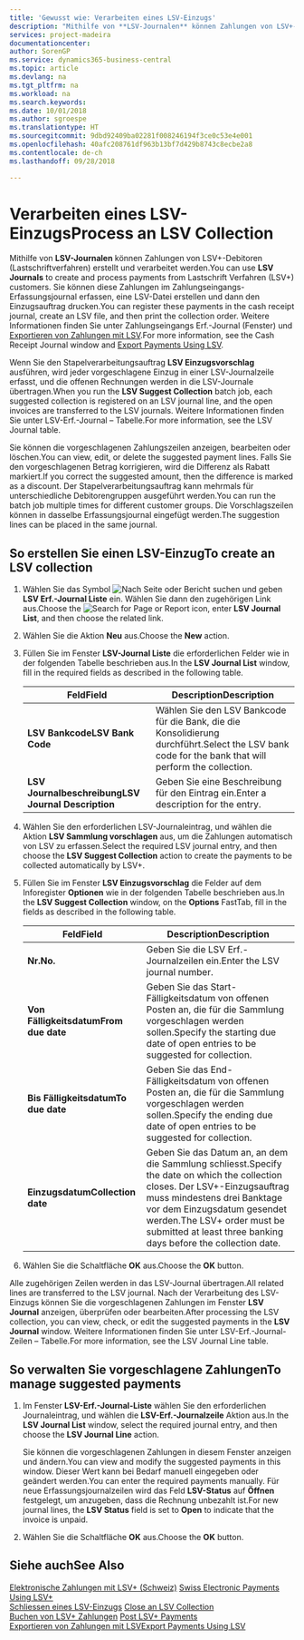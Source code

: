 ```yaml
---
title: 'Gewusst wie: Verarbeiten eines LSV-Einzugs'
description: "Mithilfe von **LSV-Journalen** können Zahlungen von LSV+-Debitoren (Lastschriftverfahren) erstellt und verarbeitet werden. Sie können diese Zahlungen im Zahlungseingangs-Erfassungsjournal erfassen, eine LSV-Datei erstellen und dann den Einzugsauftrag drucken."
services: project-madeira
documentationcenter: 
author: SorenGP
ms.service: dynamics365-business-central
ms.topic: article
ms.devlang: na
ms.tgt_pltfrm: na
ms.workload: na
ms.search.keywords: 
ms.date: 10/01/2018
ms.author: sgroespe
ms.translationtype: HT
ms.sourcegitcommit: 9dbd92409ba02281f008246194f3ce0c53e4e001
ms.openlocfilehash: 40afc208761df963b13bf7d429b8743c8ecbe2a8
ms.contentlocale: de-ch
ms.lasthandoff: 09/28/2018

---
```

# <a name="process-an-lsv-collection"></a><span data-ttu-id="3036d-104">Verarbeiten eines LSV-Einzugs</span><span class="sxs-lookup"><span data-stu-id="3036d-104">Process an LSV Collection</span></span>
<span data-ttu-id="3036d-105">Mithilfe von **LSV-Journalen** können Zahlungen von LSV+-Debitoren (Lastschriftverfahren) erstellt und verarbeitet werden.</span><span class="sxs-lookup"><span data-stu-id="3036d-105">You can use **LSV Journals** to create and process payments from Lastschrift Verfahren (LSV+) customers.</span></span> <span data-ttu-id="3036d-106">Sie können diese Zahlungen im Zahlungseingangs-Erfassungsjournal erfassen, eine LSV-Datei erstellen und dann den Einzugsauftrag drucken.</span><span class="sxs-lookup"><span data-stu-id="3036d-106">You can register these payments in the cash receipt journal, create an LSV file, and then print the collection order.</span></span> <span data-ttu-id="3036d-107">Weitere Informationen finden Sie unter Zahlungseingangs Erf.-Journal (Fenster) und [Exportieren von Zahlungen mit LSV](how-to-export-payments-using-lsv.md).</span><span class="sxs-lookup"><span data-stu-id="3036d-107">For more information, see the Cash Receipt Journal window and [Export Payments Using LSV](how-to-export-payments-using-lsv.md).</span></span>  

<span data-ttu-id="3036d-108">Wenn Sie den Stapelverarbeitungsauftrag **LSV Einzugsvorschlag** ausführen, wird jeder vorgeschlagene Einzug in einer LSV-Journalzeile erfasst, und die offenen Rechnungen werden in die LSV-Journale übertragen.</span><span class="sxs-lookup"><span data-stu-id="3036d-108">When you run the **LSV Suggest Collection** batch job, each suggested collection is registered on an LSV journal line, and the open invoices are transferred to the LSV journals.</span></span> <span data-ttu-id="3036d-109">Weitere Informationen finden Sie unter LSV-Erf.-Journal – Tabelle.</span><span class="sxs-lookup"><span data-stu-id="3036d-109">For more information, see the LSV Journal table.</span></span>  

<span data-ttu-id="3036d-110">Sie können die vorgeschlagenen Zahlungszeilen anzeigen, bearbeiten oder löschen.</span><span class="sxs-lookup"><span data-stu-id="3036d-110">You can view, edit, or delete the suggested payment lines.</span></span> <span data-ttu-id="3036d-111">Falls Sie den vorgeschlagenen Betrag korrigieren, wird die Differenz als Rabatt markiert.</span><span class="sxs-lookup"><span data-stu-id="3036d-111">If you correct the suggested amount, then the difference is marked as a discount.</span></span> <span data-ttu-id="3036d-112">Der Stapelverarbeitungsauftrag kann mehrmals für unterschiedliche Debitorengruppen ausgeführt werden.</span><span class="sxs-lookup"><span data-stu-id="3036d-112">You can run the batch job multiple times for different customer groups.</span></span> <span data-ttu-id="3036d-113">Die Vorschlagszeilen können in dasselbe Erfassungsjournal eingefügt werden.</span><span class="sxs-lookup"><span data-stu-id="3036d-113">The suggestion lines can be placed in the same journal.</span></span>  

## <a name="to-create-an-lsv-collection"></a><span data-ttu-id="3036d-114">So erstellen Sie einen LSV-Einzug</span><span class="sxs-lookup"><span data-stu-id="3036d-114">To create an LSV collection</span></span>  

1.  <span data-ttu-id="3036d-115">Wählen Sie das Symbol ![Nach Seite oder Bericht suchen](../../media/ui-search/search_small.png "Nach Seite ober Bericht suchen") und geben **LSV Erf.-Journal Liste** ein. Wählen Sie dann den zugehörigen Link aus.</span><span class="sxs-lookup"><span data-stu-id="3036d-115">Choose the ![Search for Page or Report](../../media/ui-search/search_small.png "Search for Page or Report icon") icon, enter **LSV Journal List**, and then choose the related link.</span></span>  
2.  <span data-ttu-id="3036d-116">Wählen Sie die Aktion **Neu** aus.</span><span class="sxs-lookup"><span data-stu-id="3036d-116">Choose the **New** action.</span></span>  
3.  <span data-ttu-id="3036d-117">Füllen Sie im Fenster **LSV-Journal Liste** die erforderlichen Felder wie in der folgenden Tabelle beschrieben aus.</span><span class="sxs-lookup"><span data-stu-id="3036d-117">In the **LSV Journal List** window, fill in the required fields as described in the following table.</span></span>  

    |<span data-ttu-id="3036d-118">Feld</span><span class="sxs-lookup"><span data-stu-id="3036d-118">Field</span></span>|<span data-ttu-id="3036d-119">Description</span><span class="sxs-lookup"><span data-stu-id="3036d-119">Description</span></span>|  
    |---------------------------------|---------------------------------------|  
    |<span data-ttu-id="3036d-120">**LSV Bankcode**</span><span class="sxs-lookup"><span data-stu-id="3036d-120">**LSV Bank Code**</span></span>|<span data-ttu-id="3036d-121">Wählen Sie den LSV Bankcode für die Bank, die die Konsolidierung durchführt.</span><span class="sxs-lookup"><span data-stu-id="3036d-121">Select the LSV bank code for the bank that will perform the collection.</span></span>|  
    |<span data-ttu-id="3036d-122">**LSV Journalbeschreibung**</span><span class="sxs-lookup"><span data-stu-id="3036d-122">**LSV Journal Description**</span></span>|<span data-ttu-id="3036d-123">Geben Sie eine Beschreibung für den Eintrag ein.</span><span class="sxs-lookup"><span data-stu-id="3036d-123">Enter a description for the entry.</span></span>|

4.  <span data-ttu-id="3036d-124">Wählen Sie den erforderlichen LSV-Journaleintrag, und wählen die Aktion **LSV Sammlung vorschlagen** aus, um die Zahlungen automatisch von LSV zu erfassen.</span><span class="sxs-lookup"><span data-stu-id="3036d-124">Select the required LSV journal entry, and then choose the **LSV Suggest Collection** action to create the payments to be collected automatically by LSV+.</span></span>  
5.  <span data-ttu-id="3036d-125">Füllen Sie im Fenster **LSV Einzugsvorschlag** die Felder auf dem Inforegister **Optionen** wie in der folgenden Tabelle beschrieben aus.</span><span class="sxs-lookup"><span data-stu-id="3036d-125">In the **LSV Suggest Collection** window, on the **Options** FastTab, fill in the fields as described in the following table.</span></span>  

    |<span data-ttu-id="3036d-126">Feld</span><span class="sxs-lookup"><span data-stu-id="3036d-126">Field</span></span>|<span data-ttu-id="3036d-127">Description</span><span class="sxs-lookup"><span data-stu-id="3036d-127">Description</span></span>|  
    |---------------------------------|---------------------------------------|  
    |<span data-ttu-id="3036d-128">**Nr.**</span><span class="sxs-lookup"><span data-stu-id="3036d-128">**No.**</span></span>|<span data-ttu-id="3036d-129">Geben Sie die LSV Erf.-Journalzeilen ein.</span><span class="sxs-lookup"><span data-stu-id="3036d-129">Enter the LSV journal number.</span></span>|  
    |<span data-ttu-id="3036d-130">**Von Fälligkeitsdatum**</span><span class="sxs-lookup"><span data-stu-id="3036d-130">**From due date**</span></span>|<span data-ttu-id="3036d-131">Geben Sie das Start- Fälligkeitsdatum von offenen Posten an, die für die Sammlung vorgeschlagen werden sollen.</span><span class="sxs-lookup"><span data-stu-id="3036d-131">Specify the starting due date of open entries to be suggested for collection.</span></span>|  
    |<span data-ttu-id="3036d-132">**Bis Fälligkeitsdatum**</span><span class="sxs-lookup"><span data-stu-id="3036d-132">**To due date**</span></span>|<span data-ttu-id="3036d-133">Geben Sie das End- Fälligkeitsdatum von offenen Posten an, die für die Sammlung vorgeschlagen werden sollen.</span><span class="sxs-lookup"><span data-stu-id="3036d-133">Specify the ending due date of open entries to be suggested for collection.</span></span>|  
    |<span data-ttu-id="3036d-134">**Einzugsdatum**</span><span class="sxs-lookup"><span data-stu-id="3036d-134">**Collection date**</span></span>|<span data-ttu-id="3036d-135">Geben Sie das Datum an, an dem die Sammlung schliesst.</span><span class="sxs-lookup"><span data-stu-id="3036d-135">Specify the date on which the collection closes.</span></span> <span data-ttu-id="3036d-136">Der LSV+-Einzugsauftrag muss mindestens drei Banktage vor dem Einzugsdatum gesendet werden.</span><span class="sxs-lookup"><span data-stu-id="3036d-136">The LSV+ order must be submitted at least three banking days before the collection date.</span></span>|  

6.  <span data-ttu-id="3036d-137">Wählen Sie die Schaltfläche **OK** aus.</span><span class="sxs-lookup"><span data-stu-id="3036d-137">Choose the **OK** button.</span></span>  

<span data-ttu-id="3036d-138">Alle zugehörigen Zeilen werden in das LSV-Journal übertragen.</span><span class="sxs-lookup"><span data-stu-id="3036d-138">All related lines are transferred to the LSV journal.</span></span> <span data-ttu-id="3036d-139">Nach der Verarbeitung des LSV-Einzugs können Sie die vorgeschlagenen Zahlungen im Fenster **LSV Journal** anzeigen, überprüfen oder bearbeiten.</span><span class="sxs-lookup"><span data-stu-id="3036d-139">After processing the LSV collection, you can view, check, or edit the suggested payments in the **LSV Journal** window.</span></span> <span data-ttu-id="3036d-140">Weitere Informationen finden Sie unter LSV-Erf.-Journal-Zeilen – Tabelle.</span><span class="sxs-lookup"><span data-stu-id="3036d-140">For more information, see the LSV Journal Line table.</span></span>  

## <a name="to-manage-suggested-payments"></a><span data-ttu-id="3036d-141">So verwalten Sie vorgeschlagene Zahlungen</span><span class="sxs-lookup"><span data-stu-id="3036d-141">To manage suggested payments</span></span>  

1.  <span data-ttu-id="3036d-142">Im Fenster **LSV-Erf.-Journal-Liste** wählen Sie den erforderlichen Journaleintrag, und wählen die **LSV-Erf.-Journalzeile** Aktion aus.</span><span class="sxs-lookup"><span data-stu-id="3036d-142">In the **LSV Journal List** window, select the required journal entry, and then choose the **LSV Journal Line** action.</span></span>  

    <span data-ttu-id="3036d-143">Sie können die vorgeschlagenen Zahlungen in diesem Fenster anzeigen und ändern.</span><span class="sxs-lookup"><span data-stu-id="3036d-143">You can view and modify the suggested payments in this window.</span></span> <span data-ttu-id="3036d-144">Dieser Wert kann bei Bedarf manuell eingegeben oder geändert werden.</span><span class="sxs-lookup"><span data-stu-id="3036d-144">You can enter the required payments manually.</span></span> <span data-ttu-id="3036d-145">Für neue Erfassungsjournalzeilen wird das Feld **LSV-Status** auf **Öffnen** festgelegt, um anzugeben, dass die Rechnung unbezahlt ist.</span><span class="sxs-lookup"><span data-stu-id="3036d-145">For new journal lines, the **LSV Status** field is set to **Open** to indicate that the invoice is unpaid.</span></span>  

3.  <span data-ttu-id="3036d-146">Wählen Sie die Schaltfläche **OK** aus.</span><span class="sxs-lookup"><span data-stu-id="3036d-146">Choose the **OK** button.</span></span>  

## <a name="see-also"></a><span data-ttu-id="3036d-147">Siehe auch</span><span class="sxs-lookup"><span data-stu-id="3036d-147">See Also</span></span>  
 <span data-ttu-id="3036d-148">[Elektronische Zahlungen mit LSV+ (Schweiz)](swiss-electronic-payments-using-lsv-.md) </span><span class="sxs-lookup"><span data-stu-id="3036d-148">[Swiss Electronic Payments Using LSV+](swiss-electronic-payments-using-lsv-.md) </span></span>  
 <span data-ttu-id="3036d-149">[Schliessen eines LSV-Einzugs](how-to-close-an-lsv-collection.md) </span><span class="sxs-lookup"><span data-stu-id="3036d-149">[Close an LSV Collection](how-to-close-an-lsv-collection.md) </span></span>  
 <span data-ttu-id="3036d-150">[Buchen von LSV+ Zahlungen](how-to-post-lsv-payments.md) </span><span class="sxs-lookup"><span data-stu-id="3036d-150">[Post LSV+ Payments](how-to-post-lsv-payments.md) </span></span>  
 [<span data-ttu-id="3036d-151">Exportieren von Zahlungen mit LSV</span><span class="sxs-lookup"><span data-stu-id="3036d-151">Export Payments Using LSV</span></span>](how-to-export-payments-using-lsv.md)

